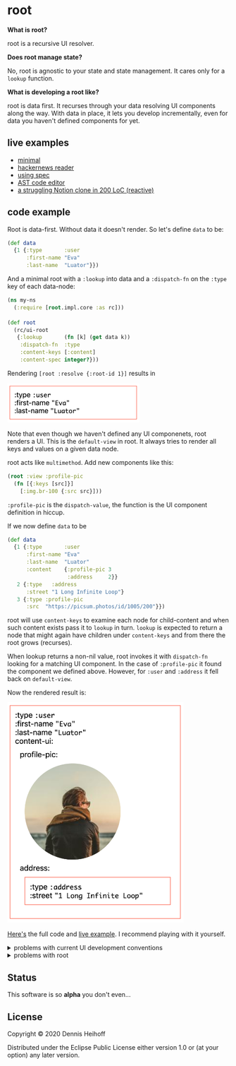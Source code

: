# root

**What is root?**

root is a recursive UI resolver.

**Does root manage state?**

No, root is agnostic to your state and state management. It cares only for a `lookup` function.

**What is developing a root like?**

root is data first. It recurses through your data resolving UI components along the way.
 With data in place, it lets you develop incrementally, even for data you haven't defined components for yet. 

## live examples

- [minimal](https://den1k.github.io/root/minimal.html)
- [hackernews reader](https://den1k.github.io/root/fetch.html)
- [using spec](https://den1k.github.io/root/spec-dispatch.html)
- [AST code editor](https://den1k.github.io/root/nested.html)
- [a struggling Notion clone in 200 LoC (reactive)](https://den1k.github.io/root/rich-document.html)

## code example

Root is data-first. Without data it doesn't render.
So let's define `data` to be:

```clojure
(def data
  {1 {:type       :user
      :first-name "Eva"
      :last-name  "Luator"}})
```

And a minimal root with a `:lookup` into data and a `:dispatch-fn` on the `:type`
key of each data-node:

```clojure
(ns my-ns
  (:require [root.impl.core :as rc]))

(def root
  (rc/ui-root
   {:lookup       (fn [k] (get data k))
    :dispatch-fn  :type
    :content-keys [:content]
    :content-spec integer?}))
```

Rendering `[root :resolve {:root-id 1}]` results in

<img src="https://github.com/den1k/root/blob/master/docs/img/resolve-1.png?raw=true"
width="300px"/>

Note that even though we haven't defined any UI componenets, root renders a UI.
This is the `default-view` in root. It always tries to render all
keys and values on a given data node.

root acts like `multimethod`. Add new components like this:

```clojure
(root :view :profile-pic
  (fn [{:keys [src]}]
    [:img.br-100 {:src src}]))
```

`:profile-pic` is the `dispatch-value`, the function is the UI component definition in hiccup.

If we now define `data` to be
```clojure
(def data
  {1 {:type       :user
      :first-name "Eva"
      :last-name  "Luator"
      :content    {:profile-pic 3
                   :address     2}}
   2 {:type   :address
      :street "1 Long Infinite Loop"}
   3 {:type :profile-pic
      :src  "https://picsum.photos/id/1005/200"}})
```

root will use `content-keys` to examine each node for child-content and when such content exists pass it to `lookup` in turn. `lookup` is expected to return a node that might again have children under `content-keys` and from there the root grows (recurses).

When lookup returns a non-nil value, root invokes it with `dispatch-fn` looking for a matching UI component. In the case of `:profile-pic` it found the component we defined above. However, for `:user` and `:address` it fell back on `default-view`.

Now the rendered result is:

<img src="https://github.com/den1k/root/blob/master/docs/img/resolve-2.png?raw=true"
width="400px"/>

[Here's](https://github.com/den1k/root/blob/master/dev/examples/minimal/views.cljc)
the full code and [live example](https://den1k.github.io/root/minimal.html). I recommend playing with it yourself.

<details>
<summary>problems with current UI development conventions</summary>

- anti-ui-reuse: data-fetching inside components or through wrapper components
    - **solution:** data-first. components are defined as dispatches on data but oblivious to data-origin.
- defocused UI: component tree as the result of numerous control flow decisions spread out over many components
    - child-components rendered as a reaction: state change → parent-component subscription → control flow expression → child-component
    - **solution:** component tree is derived from data traversal by dispatching nodes along the way. Derived component tree has broadly the same shape as the data.
- lacking oversight: dense component tree (DOM elements and css classes and elements) makes semantics unclear
    - **solution:** print the (denormalized) data. Done.
- application data is invisible in the UI until components are defined and instantiated
    - **solution:** Data first, incremental UI development! Render views for your data even when components for it are not yet defined.
</details>

<details>
<summary>problems with root</summary>

- loose UIX dependency
    - for a reactive/dynamic root: single DB in xframe doesn't currently allow for multiple roots to render within each other
    - xframe (re-frame like event handling+subscription sub-lib) is overkill. Reagent ratom + cursor like abstraction would do.
</details>

## Status

This software is so **alpha** you don't even...

## License

Copyright © 2020 Dennis Heihoff

Distributed under the Eclipse Public License either version 1.0 or (at
your option) any later version.
